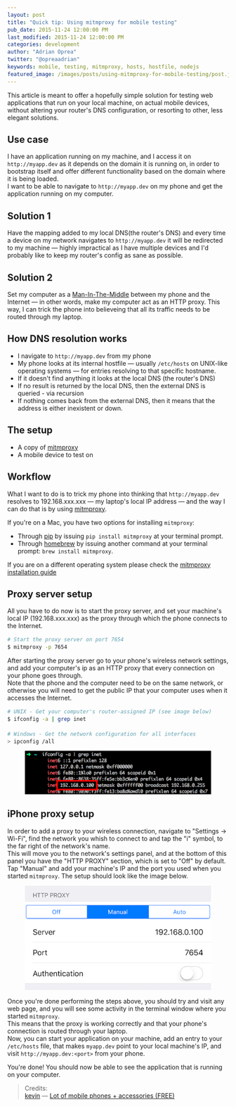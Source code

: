 ```yaml
---
layout: post
title: "Quick tip: Using mitmproxy for mobile testing"
pub_date: 2015-11-24 12:00:00 PM
last_modified: 2015-11-24 12:00:00 PM
categories: development
author: "Adrian Oprea"
twitter: "@opreaadrian"
keywords: mobile, testing, mitmproxy, hosts, hostfile, nodejs
featured_image: /images/posts/using-mitmproxy-for-mobile-testing/post.jpg
---
```


This article is meant to offer a hopefully simple solution for testing web applications that run on 
your local machine, on actual mobile devices, without altering your router's DNS configuration, 
or resorting to other, less elegant solutions.

## Use case

I have an application running on my machine, and I access it on `http://myapp.dev` as it depends on
the domain it is running on, in order to bootstrap itself and offer different functionality based
on the domain where it is being loaded.  
I want to be able to navigate to `http://myapp.dev` on my phone and get the application running on 
my computer.

## Solution 1
Have the mapping added to my local DNS(the router's DNS) and every time a device on my network
navigates to `http://myapp.dev` it will be redirected to my machine &mdash; highly impractical as
I have multiple devices and I'd probably like to keep my router's config as sane as possible.

## Solution 2

Set my computer as a 
<a href="https://en.wikipedia.org/wiki/Man-in-the-middle_attack" 
	title="Wikipedia link to Man-In-The-Middle attack definition" 
	target="_blank">Man-In-The-Middle</a>
between my phone and the Internet &mdash; in other words, make my computer act as an HTTP proxy. 
This way, I can trick the phone into believeing that all its traffic needs to be routed through my laptop.

## How DNS resolution works

* I navigate to `http://myapp.dev` from my phone
* My phone looks at its internal hostfile &mdash; usually `/etc/hosts` on UNIX-like operating 
systems &mdash; for entries resolving to that specific hostname.
* If it doesn't find anything it looks at the local DNS (the router's DNS) 
* If no result is returned by the local DNS, then the external DNS is queried - via recursion
* If nothing comes back from the external DNS, then it means that the address is either inexistent
  or down.

## The setup

* A copy of <a href="https://mitmproxy.org/" title="Link to mitmproxy official website"
  target="_blank">mitmproxy</a>
* A mobile device to test on

## Workflow


What I want to do is to trick my phone into thinking that `http://myapp.dev` resolves to 
192.168.xxx.xxx &mdash; my laptop's local IP address &mdash; and the way I can do that is by using 
<a href="https://mitmproxy.org/" title="Link to mitmproxy official website" target="_blank">mitmproxy</a>.

If you're on a Mac, you have two options for installing `mitmproxy`: 

* Through <a href="https://pip.pypa.io/en/stable/" title="Link to Python package manager, pip"
  target="_blank">pip</a> by issuing `pip install mitmproxy` at your 
terminal prompt.
* Through <a href="http://brew.sh/" title="Link to Homebrew - Mac OS X package manager" target="_blank">homebrew</a> 
by issuing another command at your terminal prompt: `brew install mitmproxy`.   

If you are on a different operating system please check the 
<a href="http://docs.mitmproxy.org/en/stable/install.html" title="Mitmproxy official installation docs" target="_blank">mitmproxy installation guide</a>  

## Proxy server setup
All you have to do now is to start the proxy server, and set your machine's local IP
(192.168.xxx.xxx) as the proxy through which the phone connects to the Internet.  

```bash
# Start the proxy server on port 7654
$ mitmproxy -p 7654
```
After starting the proxy server go to your phone's wireless network settings, and add your 
computer's ip as an HTTP proxy that every connection on your phone goes through.  
Note that the phone and the computer need to be on the same network, or otherwise you will need to
get the public IP that your computer uses when it accesses the Internet.

```bash
# UNIX - Get your computer's router-assigned IP (see image below)
$ ifconfig -a | grep inet

# Windows - Get the network configuration for all interfaces
> ipconfig /all
```

<figure>
<img src="/images/posts/using-mitmproxy-for-mobile-testing/ifconfig.png" alt="Image of the output of the ifconfig
command on UNIX like systems.">
<!--- <figcaption>Using ifconfig to get your IP address</figcaption> --->
</figure>

## iPhone proxy setup

In order to add a proxy to your wireless connection, navigate to "Settings -> Wi-Fi", find the 
network you whish to connect to and tap the "i" symbol, to the far  right of the network's name.  
This will move you to the network's settings panel, and at the bottom of this panel you have the 
"HTTP PROXY" section, which is set to "Off" by default.  
Tap "Manual" and add your machine's IP and the port you used when you started `mitmproxy`. The
setup should look like the image below.

<figure>
<img src="/images/posts/using-mitmproxy-for-mobile-testing/iphone-proxy.png" alt="Image of HTTP PROXY settings on the iPhone">
</figure>

Once you're done performing the steps above, you should try and visit any web page, and you will
see some activity in the terminal window where you started `mitmproxy`.  
This means that the proxy is working correctly and that your phone's connection is routed through 
your laptop.  
Now, you can start your application on your machine, add an entry to your `/etc/hosts` file, that
makes `myapp.dev` point to your local machine's IP, and visit `http://myapp.dev:<port>` from your
phone.  

You're done! You should now be able to see the application that is running on your computer.

> Credits:   
> [kevin](https://www.flickr.com/photos/believekevin/) &mdash; [Lot of mobile phones + accessories (FREE)](https://flic.kr/p/8mGycA)  
